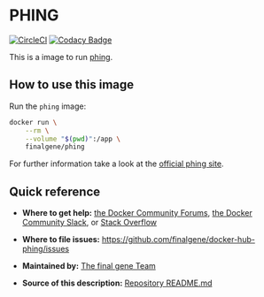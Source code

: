 # PHING
[![CircleCI](https://circleci.com/gh/final-gene/docker-hub-phing/tree/master.svg?style=svg)](https://circleci.com/gh/final-gene/docker-hub-phing/tree/master) [![Codacy Badge](https://api.codacy.com/project/badge/Grade/f9fe5f8dcd9b49f0b88c2.16f7041d3c0)](https://www.codacy.com/app/final-gene/docker-hub-phing?utm_source=github.com&amp;utm_medium=referral&amp;utm_content=final-gene/docker-hub-phing&amp;utm_campaign=Badge_Grade)

This is a image to run [phing](https://www.phing.info/).

## How to use this image
Run the `phing` image:

```bash
docker run \
    --rm \
    --volume "$(pwd)":/app \
    finalgene/phing
```

For further information take a look at the [official phing site](https://www.phing.info/).

## Quick reference
* **Where to get help:**
[the Docker Community Forums](https://forums.docker.com), [the Docker Community Slack](https://blog.docker.com/2016/11/introducing-docker-community-directory-docker-community-slack), or [Stack Overflow](https://stackoverflow.com/search?tab=newest&q=docker)

* **Where to file issues:**
https://github.com/finalgene/docker-hub-phing/issues

* **Maintained by:**
[The final gene Team](https://github.com/finalgene)

* **Source of this description:**
[Repository README.md](https://github.com/finalgene/docker-hub-phing/blob/master/README.md)
